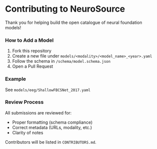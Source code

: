 # Contributing to NeuroSource

Thank you for helping build the open catalogue of neural foundation models!

### How to Add a Model
1. Fork this repository
2. Create a new file under `models/<modality>/<model_name>_<year>.yaml`
3. Follow the schema in `/schema/model.schema.json`
4. Open a Pull Request

### Example
See `models/eeg/ShallowFBCSNet_2017.yaml`

### Review Process
All submissions are reviewed for:
- Proper formatting (schema compliance)
- Correct metadata (URLs, modality, etc.)
- Clarity of notes

Contributors will be listed in `CONTRIBUTORS.md`.
